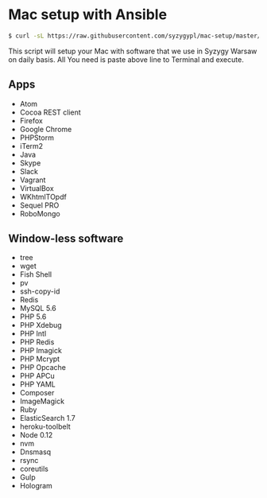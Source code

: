 # Mac setup with Ansible

```bash
$ curl -sL https://raw.githubusercontent.com/syzygypl/mac-setup/master/bootstrap.sh | bash
```

This script will setup your Mac with software that we use in Syzygy Warsaw on daily basis. All You need is paste above line to Terminal and execute.

## Apps

- Atom
- Cocoa REST client
- Firefox
- Google Chrome
- PHPStorm
- iTerm2
- Java
- Skype
- Slack
- Vagrant
- VirtualBox
- WKhtmlTOpdf
- Sequel PRO
- RoboMongo

## Window-less software

- tree
- wget
- Fish Shell
- pv
- ssh-copy-id
- Redis
- MySQL 5.6
- PHP 5.6
- PHP Xdebug
- PHP Intl
- PHP Redis
- PHP Imagick
- PHP Mcrypt
- PHP Opcache
- PHP APCu
- PHP YAML
- Composer
- ImageMagick
- Ruby
- ElasticSearch 1.7
- heroku-toolbelt
- Node 0.12
- nvm
- Dnsmasq
- rsync
- coreutils
- Gulp
- Hologram
